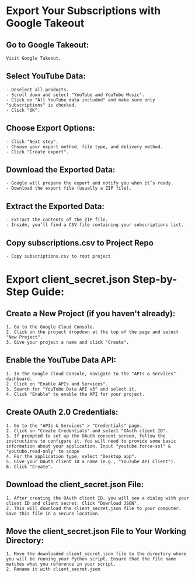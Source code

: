 # Export Your Subscriptions with Google Takeout

## Go to Google Takeout:
    Visit Google Takeout.

## Select YouTube Data:
    - Deselect all products.
    - Scroll down and select "YouTube and YouTube Music".
    - Click on "All YouTube data included" and make sure only "subscriptions" is checked.
    - Click "OK".

## Choose Export Options:
    - Click "Next step".
    - Choose your export method, file type, and delivery method.
    - Click "Create export".

## Download the Exported Data:
    - Google will prepare the export and notify you when it’s ready.
    - Download the export file (usually a ZIP file).

## Extract the Exported Data:
    - Extract the contents of the ZIP file.
    - Inside, you’ll find a CSV file containing your subscriptions list.

## Copy subscriptions.csv to Project Repo
    - Copy subscriptions.csv to root project

# Export client_secret.json Step-by-Step Guide:

## Create a New Project (if you haven't already):
    1. Go to the Google Cloud Console.
    2. Click on the project dropdown at the top of the page and select "New Project".
    3. Give your project a name and click "Create".

## Enable the YouTube Data API:
    1. In the Google Cloud Console, navigate to the "APIs & Services" dashboard.
    2. Click on "Enable APIs and Services".
    3. Search for "YouTube Data API v3" and select it.
    4. Click "Enable" to enable the API for your project.

## Create OAuth 2.0 Credentials:
    1. Go to the "APIs & Services" > "Credentials" page.
    2. Click on "Create Credentials" and select "OAuth client ID".
    3. If prompted to set up the OAuth consent screen, follow the instructions to configure it. You will need to provide some basic information about your application. Input "youtube.force-ssl" & "youtube.read-only" to scope
    4. For the application type, select "Desktop app".
    5. Give your OAuth client ID a name (e.g., "YouTube API Client").
    6. Click "Create".

## Download the client_secret.json File:
    1. After creating the OAuth client ID, you will see a dialog with your client ID and client secret. Click "Download JSON".
    2. This will download the client_secret.json file to your computer. Save this file in a secure location.

## Move the client_secret.json File to Your Working Directory:
    1. Move the downloaded client_secret.json file to the directory where you will be running your Python script. Ensure that the file name matches what you reference in your script.
    2. Rename it with client_secret.json
